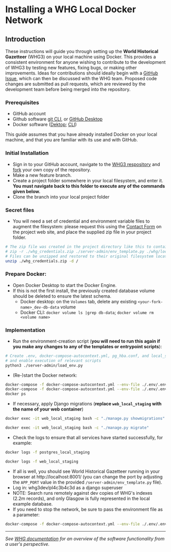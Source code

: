 # Installing a WHG Local Docker Network

## Introduction

These instructions will guide you through setting up the **World Historical Gazetteer** (WHG3) on your local machine using Docker. This provides a consistent environment for anyone wishing to contribute to the development of WHG3 by testing new features, fixing bugs, or making other improvements. Ideas for contributions should ideally begin with a [GitHub Issue](https://github.com/WorldHistoricalGazetteer/whg3/issues), which can then be discussed with the WHG team. Proposed code changes are submitted as pull requests, which are reviewed by the development team before being merged into the repository.

### Prerequisites
- GitHub account
- Github software [git CLI](https://github.com/cli/cli), or [GitHub Desktop](https://desktop.github.com/)
- Docker software ([Dektop](https://www.docker.com/products/docker-desktop/); [CLI](https://www.docker.com/products/cli/))

This guide assumes that you have already installed Docker on your local machine, and that you are familiar with its use and with GitHub.

### Initial Installation
- Sign in to your GitHub account, navigate to the [WHG3 respository](https://github.com/WorldHistoricalGazetteer/whg3) and [fork](https://docs.github.com/en/get-started/quickstart/fork-a-repo) your own copy of the repository.
- Make a new feature branch.
- Create a project folder somewhere in your local filesystem, and enter it. **You must navigate back to this folder to execute any of the commands given below.**
- Clone the branch into your local project folder

### Secret files
- You will need a set of credential and environment variable files to augment the filesystem: please request this using the [Contact Form](https://whgazetteer.org/) on the project web site, and place the supplied zip file in your project folder.
```sh
# The zip file was created in the project directory like this to contain the files and folder indicated:
# zip -r ./whg_credentials.zip ./server-admin/env_template.py ./whg/local_settings.py ./whg/authorisation
# Files can be unzipped and restored to their original filesystem locations like this (navigate first to your project folder):
unzip ./whg_credentials.zip -d /
```

### Prepare Docker:
- Open Docker Desktop to start the Docker Engine.
- If this is not the first install, the previously created database volume should be deleted to ensure the latest schema. 
    - Docker desktop: on the `Volumes` tab, delete any existing `<your-fork-name>_dev-db-data` volume
    - Docker CLI: `docker volume ls |grep db-data`; `docker volume rm <volume name>`

### Implementation
- Run the environment-creation script (**you will need to run this again if you make any changes to any of the templates or entrypoint scripts**):
```sh
# Create .env, docker-compose-autocontext.yml, pg_hba.conf, and local_settings_autocontext.py,
# and enable execution of relevant scripts
python3 ./server-admin/load_env.py
```
- (Re-)start the Docker network:
```sh
docker-compose -f docker-compose-autocontext.yml --env-file ./.env/.env down && \
docker-compose -f docker-compose-autocontext.yml --env-file ./.env/.env up -d && \
docker ps
```
- If necessary, apply Django migrations (**replace `web_local_staging` with the name of your web container**)
```bash
docker exec -it web_local_staging bash -c "./manage.py showmigrations"
```
```bash
docker exec -it web_local_staging bash -c "./manage.py migrate"
```
- Check the logs to ensure that all services have started successfully, for example:
```sh
docker logs -f postgres_local_staging
```
```sh
docker logs -f web_local_staging
```
- If all is well, you should see World Historical Gazetteer running in your browser at http://localhost:8001/ (you can change the port by adjusting the `APP_PORT` value in the provided `/server-admin/env_template.py` file).
- Log in: whg3dev/pl4c3b4c3d as a django superuser
- NOTE: Search runs remotely against dev copies of WHG's indexes (2.2m records), and only Glasgow is fully represented in the local example database.
- If you need to stop the network, be sure to pass the environment file as a parameter:
```sh
docker-compose -f docker-compose-autocontext.yml --env-file ./.env/.env down
```
  
________________________

_See [WHG documentation](https://whgazetteer.org/documentation/) for an overview of the software functionality from a user's perspective._
